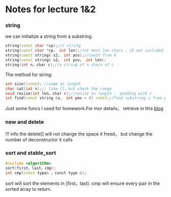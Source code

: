 # Notes for lecture 1&2

### string
we can initialize a string from a substring.
```C++
string(const char *cp);//C string
string(const char *cp， int len);//at most len chars ，\0 not included
string(const string& s2， int pos);//count from 0
string(const string& s2， int pos， int len);
string(int n，char c);//a string of n chars of c
```
The method for string:
```C++
int size()const; //same as length
char &at(int n);// like []，but check the range
void resize(int len，char c);//resize to length ， padding with c
int find(const string &s， int pos = 0) const;//find substring s from pos ， return string::npos if not found
```
Just some funcs I used for homework.For mor details， retrieve in this [blog](https://blog.csdn.net/qq_37954088/article/details/82286530)

### new and delete
!!! info
    the delete[] will not change the space it freed， but change the number of deconstructor it calls
### sort and stable_sort
```C++
#include <algorithm>
sort(first，last，cmp);
int cmp(const type& ，const type &);
```
sort will sort the elements in [first，last).
cmp will ensure every pair in the sorted array to return.


